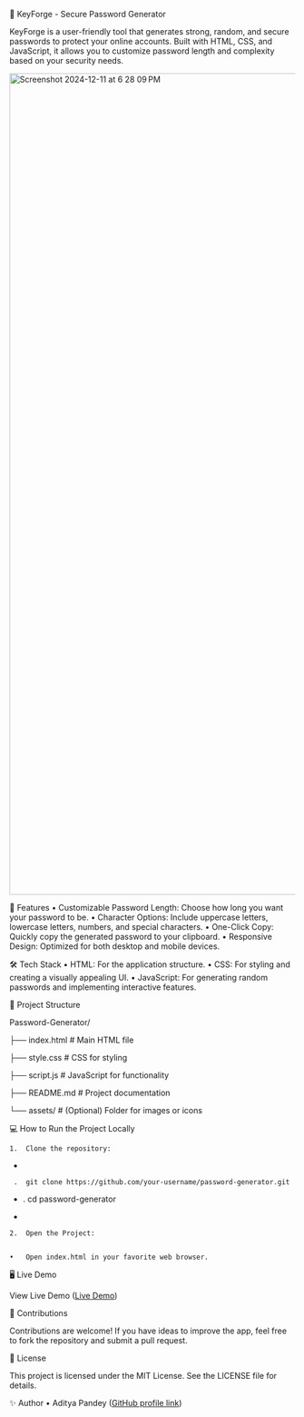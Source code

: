 🔐 KeyForge - Secure Password Generator

KeyForge is a user-friendly tool that generates strong, random, and secure passwords to protect your online accounts. Built with HTML, CSS, and JavaScript, it allows you to customize password length and complexity based on your security needs.

<img width="1446" alt="Screenshot 2024-12-11 at 6 28 09 PM" src="https://github.com/user-attachments/assets/e80f9d46-a971-4b71-ae07-6fcd325319bd">


🚀 Features
	•	Customizable Password Length: Choose how long you want your password to be.
	•	Character Options: Include uppercase letters, lowercase letters, numbers, and special characters.
	•	One-Click Copy: Quickly copy the generated password to your clipboard.
	•	Responsive Design: Optimized for both desktop and mobile devices.

🛠️ Tech Stack
	•	HTML: For the application structure.
	•	CSS: For styling and creating a visually appealing UI.
	•	JavaScript: For generating random passwords and implementing interactive features.

📂 Project Structure

Password-Generator/

├── index.html       # Main HTML file

├── style.css        # CSS for styling

├── script.js        # JavaScript for functionality

├── README.md        # Project documentation

└── assets/          # (Optional) Folder for images or icons

💻 How to Run the Project Locally

	1.	Clone the repository:

 *

     .  git clone https://github.com/your-username/password-generator.git
*
     .  cd password-generator
     
*

	2.	Open the Project:


	•	Open index.html in your favorite web browser.

🖥️ Live Demo

View Live Demo
([Live Demo](https://aditya2006p.github.io/KeyForge-Secure-Password-Generator/))

🤝 Contributions

Contributions are welcome! If you have ideas to improve the app, feel free to fork the repository and submit a pull request.

📜 License

This project is licensed under the MIT License. See the LICENSE file for details.

✨ Author
	•	Aditya Pandey
([GitHub profile link](https://github.com/Aditya2006p))
